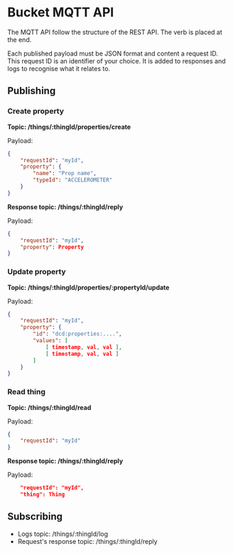 # Bucket MQTT API


The MQTT API follow the structure of the REST API. The verb is placed at the end.

Each published payload must be JSON format and content a request ID. This request ID is an identifier of your choice. It is added to responses and logs to recognise what it relates to.

## Publishing

### Create property

**Topic: /things/:thingId/properties/create**

Payload:

```json
{
    "requestId": "myId",
    "property": {
        "name": "Prop name",
        "typeId": "ACCELEROMETER"
    }   
}
```

**Response topic: /things/:thingId/reply**

Payload:

```json
{
    "requestId": "myId",
    "property": Property
}
```

### Update property

**Topic: /things/:thingId/properties/:propertyId/update**

Payload:

```json
{
    "requestId": "myId",
    "property": {
        "id": "dcd:properties:....",
        "values": [
            [ timestamp, val, val ],
            [ timestamp, val, val ]
        ]
    }
}
```
    
### Read thing

**Topic: /things/:thingId/read**

Payload:

```json
{
    "requestId": "myId"
}
```
    
**Response topic: /things/:thingId/reply**

Payload:

```json
    "requestId": "myId",
    "thing": Thing
```

## Subscribing

* Logs topic: /things/:thingId/log
* Request's response topic: /things/:thingId/reply